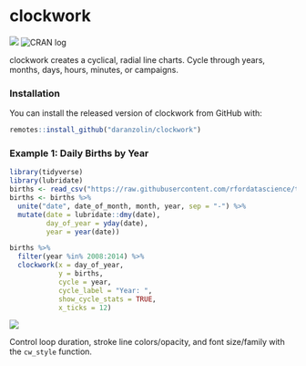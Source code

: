 # clockwork

<!-- badges: start -->
![](https://camo.githubusercontent.com/ea6e0ff99602c3563e3dd684abf60b30edceaeef/68747470733a2f2f696d672e736869656c64732e696f2f62616467652f6c6966656379636c652d6578706572696d656e74616c2d6f72616e67652e737667)
![CRAN log](http://www.r-pkg.org/badges/version/clockwork)
<!-- badges: end -->

clockwork creates a cyclical, radial line charts. Cycle through years, months, days, hours, minutes, or campaigns.

### Installation

You can install the released version of clockwork from GitHub with:

``` r
remotes::install_github("daranzolin/clockwork")
```

### Example 1: Daily Births by Year

```r
library(tidyverse)
library(lubridate)
births <- read_csv("https://raw.githubusercontent.com/rfordatascience/tidytuesday/master/data/2018/2018-10-02/us_births_2000-2014.csv")
births <- births %>% 
  unite("date", date_of_month, month, year, sep = "-") %>% 
  mutate(date = lubridate::dmy(date),
         day_of_year = yday(date),
         year = year(date)) 

births %>% 
  filter(year %in% 2008:2014) %>% 
  clockwork(x = day_of_year,
            y = births,
            cycle = year,
            cycle_label = "Year: ",
            show_cycle_stats = TRUE,
            x_ticks = 12) 
```

![](inst/clockwork1.gif)

Control loop duration, stroke line colors/opacity, and font size/family with the `cw_style` function.


